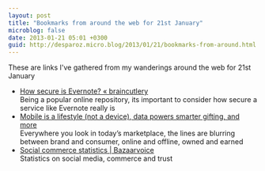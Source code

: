 ```yaml
---
layout: post
title: "Bookmarks from around the web for 21st January"
microblog: false
date: 2013-01-21 05:01 +0300
guid: http://desparoz.micro.blog/2013/01/21/bookmarks-from-around.html
---
```

<p>These are links I've gathered from my wanderings around the web for 21st January</p>
<ul>
<li><a href="http://braincutlery.co.uk/2013/01/17/how-secure-is-evernote/">How secure is Evernote? &laquo; braincutlery</a> </br>Being a popular online repository, its important to consider how secure a service like Evernote really is</li>
<li><a href="http://feedproxy.google.com/~r/bazaarvoice/QLJF/~3/9bBCgBkxsag/">Mobile is a lifestyle (not a device), data powers smarter gifting, and more</a> </br>Everywhere you look in today&rsquo;s marketplace, the lines are blurring between brand and consumer, online and offline, owned and earned</li>
<li><a href="http://www.bazaarvoice.com/social-commerce-statistics">Social commerce statistics | Bazaarvoice</a> </br>Statistics on social media, commerce and trust</li>
</ul>
